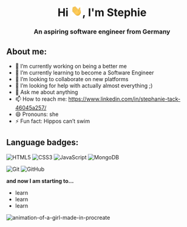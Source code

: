 <h1 align="center">Hi <img width="30px" margin="0px" src="https://raw.githubusercontent.com/ABSphreak/ABSphreak/master/gifs/Hi.gif">, I'm Stephie</h1>
<h3 align="center">An aspiring software engineer from Germany</h3>

## About me:

- 🔭 I’m currently working on being a better me
- 🌱 I’m currently learning to become a Software Engineer
- 👯 I’m looking to collaborate on new platforms
- 🤔 I’m looking for help with actually almost everything ;)
- 💬 Ask me about anything
- 📫 How to reach me: https://www.linkedin.com/in/stephanie-tack-46045a257/
- 😄 Pronouns: she
- ⚡ Fun fact: Hippos can’t swim

## Language badges:

![HTML5](https://img.shields.io/badge/HTML5-E34F26?style=flat&logo=html5&logoColor=white)
![CSS3](https://img.shields.io/badge/CSS3-1572B6?style=flat&logo=css3)
![JavaScript](https://img.shields.io/badge/JavaScript-555555?style=flat&logo=javascript)
![MongoDB](https://img.shields.io/badge/MongoDB-555555?style=flat&logo=mongodb)

![Git](https://img.shields.io/badge/Git-555555?style=flat-square&logo=git)
![GitHub](https://img.shields.io/badge/GitHub-181717?style=flat-square&logo=github)


**and now I am starting to...**
- learn
- learn
- learn

![animation-of-a-girl-made-in-procreate](https://github.com/StephieTack/StephieTack/assets/170469642/631020ba-6e9c-4632-8626-422195d6f979)
